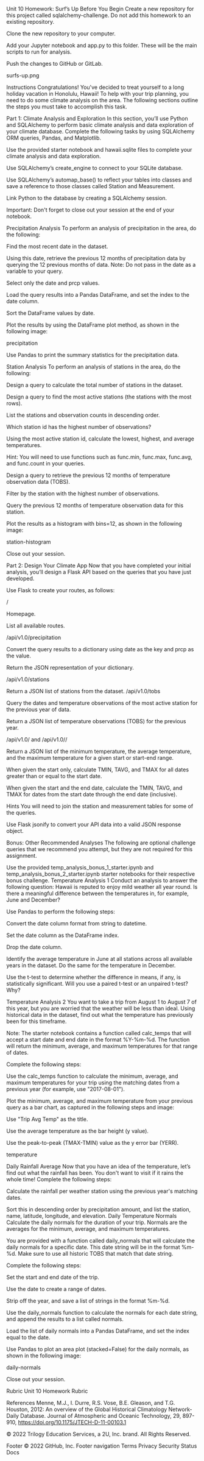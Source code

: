 Unit 10 Homework: Surf’s Up
Before You Begin
Create a new repository for this project called sqlalchemy-challenge. Do not add this homework to an existing repository.

Clone the new repository to your computer.

Add your Jupyter notebook and app.py to this folder. These will be the main scripts to run for analysis.

Push the changes to GitHub or GitLab.

surfs-up.png

Instructions
Congratulations! You've decided to treat yourself to a long holiday vacation in Honolulu, Hawaii! To help with your trip planning, you need to do some climate analysis on the area. The following sections outline the steps you must take to accomplish this task.

Part 1: Climate Analysis and Exploration
In this section, you’ll use Python and SQLAlchemy to perform basic climate analysis and data exploration of your climate database. Complete the following tasks by using SQLAlchemy ORM queries, Pandas, and Matplotlib.

Use the provided starter notebook and hawaii.sqlite files to complete your climate analysis and data exploration.

Use SQLAlchemy’s create_engine to connect to your SQLite database.

Use SQLAlchemy’s automap_base() to reflect your tables into classes and save a reference to those classes called Station and Measurement.

Link Python to the database by creating a SQLAlchemy session.

Important: Don't forget to close out your session at the end of your notebook.

Precipitation Analysis
To perform an analysis of precipitation in the area, do the following:

Find the most recent date in the dataset.

Using this date, retrieve the previous 12 months of precipitation data by querying the 12 previous months of data. Note: Do not pass in the date as a variable to your query.

Select only the date and prcp values.

Load the query results into a Pandas DataFrame, and set the index to the date column.

Sort the DataFrame values by date.

Plot the results by using the DataFrame plot method, as shown in the following image:

precipitation

Use Pandas to print the summary statistics for the precipitation data.

Station Analysis
To perform an analysis of stations in the area, do the following:

Design a query to calculate the total number of stations in the dataset.

Design a query to find the most active stations (the stations with the most rows).

List the stations and observation counts in descending order.

Which station id has the highest number of observations?

Using the most active station id, calculate the lowest, highest, and average temperatures.

Hint: You will need to use functions such as func.min, func.max, func.avg, and func.count in your queries.

Design a query to retrieve the previous 12 months of temperature observation data (TOBS).

Filter by the station with the highest number of observations.

Query the previous 12 months of temperature observation data for this station.

Plot the results as a histogram with bins=12, as shown in the following image:

station-histogram

Close out your session.

Part 2: Design Your Climate App
Now that you have completed your initial analysis, you’ll design a Flask API based on the queries that you have just developed.

Use Flask to create your routes, as follows:

/

Homepage.

List all available routes.

/api/v1.0/precipitation

Convert the query results to a dictionary using date as the key and prcp as the value.

Return the JSON representation of your dictionary.

/api/v1.0/stations

Return a JSON list of stations from the dataset.
/api/v1.0/tobs

Query the dates and temperature observations of the most active station for the previous year of data.

Return a JSON list of temperature observations (TOBS) for the previous year.

/api/v1.0/<start> and /api/v1.0/<start>/<end>

Return a JSON list of the minimum temperature, the average temperature, and the maximum temperature for a given start or start-end range.

When given the start only, calculate TMIN, TAVG, and TMAX for all dates greater than or equal to the start date.

When given the start and the end date, calculate the TMIN, TAVG, and TMAX for dates from the start date through the end date (inclusive).

Hints
You will need to join the station and measurement tables for some of the queries.

Use Flask jsonify to convert your API data into a valid JSON response object.

Bonus: Other Recommended Analyses
The following are optional challenge queries that we recommend you attempt, but they are not required for this assignment.

Use the provided temp_analysis_bonus_1_starter.ipynb and temp_analysis_bonus_2_starter.ipynb starter notebooks for their respective bonus challenge.
Temperature Analysis 1
Conduct an analysis to answer the following question: Hawaii is reputed to enjoy mild weather all year round. Is there a meaningful difference between the temperatures in, for example, June and December?

Use Pandas to perform the following steps:

Convert the date column format from string to datetime.

Set the date column as the DataFrame index.

Drop the date column.

Identify the average temperature in June at all stations across all available years in the dataset. Do the same for the temperature in December.

Use the t-test to determine whether the difference in means, if any, is statistically significant. Will you use a paired t-test or an unpaired t-test? Why?

Temperature Analysis 2
You want to take a trip from August 1 to August 7 of this year, but you are worried that the weather will be less than ideal. Using historical data in the dataset, find out what the temperature has previously been for this timeframe.

Note: The starter notebook contains a function called calc_temps that will accept a start date and end date in the format %Y-%m-%d. The function will return the minimum, average, and maximum temperatures for that range of dates.

Complete the following steps:

Use the calc_temps function to calculate the minimum, average, and maximum temperatures for your trip using the matching dates from a previous year (for example, use "2017-08-01").

Plot the minimum, average, and maximum temperature from your previous query as a bar chart, as captured in the following steps and image:

Use "Trip Avg Temp" as the title.

Use the average temperature as the bar height (y value).

Use the peak-to-peak (TMAX-TMIN) value as the y error bar (YERR).

temperature

Daily Rainfall Average
Now that you have an idea of the temperature, let’s find out what the rainfall has been. You don't want to visit if it rains the whole time! Complete the following steps:

Calculate the rainfall per weather station using the previous year's matching dates.

Sort this in descending order by precipitation amount, and list the station, name, latitude, longitude, and elevation.
Daily Temperature Normals
Calculate the daily normals for the duration of your trip. Normals are the averages for the minimum, average, and maximum temperatures.

You are provided with a function called daily_normals that will calculate the daily normals for a specific date. This date string will be in the format %m-%d. Make sure to use all historic TOBS that match that date string.

Complete the following steps:

Set the start and end date of the trip.

Use the date to create a range of dates.

Strip off the year, and save a list of strings in the format %m-%d.

Use the daily_normals function to calculate the normals for each date string, and append the results to a list called normals.

Load the list of daily normals into a Pandas DataFrame, and set the index equal to the date.

Use Pandas to plot an area plot (stacked=False) for the daily normals, as shown in the following image:

daily-normals

Close out your session.

Rubric
Unit 10 Homework Rubric

References
Menne, M.J., I. Durre, R.S. Vose, B.E. Gleason, and T.G. Houston, 2012: An overview of the Global Historical Climatology Network-Daily Database. Journal of Atmospheric and Oceanic Technology, 29, 897-910, https://doi.org/10.1175/JTECH-D-11-00103.1

© 2022 Trilogy Education Services, a 2U, Inc. brand. All Rights Reserved.

Footer
© 2022 GitHub, Inc.
Footer navigation
Terms
Privacy
Security
Status
Docs
